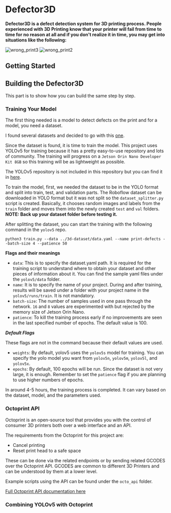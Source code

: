 # Defector3D
__Defector3D is a defect detection system for 3D printing process. People experienced with 3D Printing know that your printer will fail from time to time for no reason at all and if you don't realize it in time, you may get into situations like the following:__

![wrong_print3](https://github.com/musafurkanzenbilci/Defector3D/assets/123447782/f42c3eee-5f14-4d9f-ad19-ac724811177a)
![wrong_print2](https://github.com/musafurkanzenbilci/Defector3D/assets/123447782/f10ab483-60e8-4186-8441-04ec6bb862ce)

## Getting Started

## Building the Defector3D

This part is to show how you can build the same step by step.

### Training Your Model

The first thing needed is a model to detect defects on the print and for a model, you need a dataset.

I found several datasets and decided to go with this [one](https://universe.roboflow.com/biplob004-hdmnz/3d-printer-fail-detection/dataset/4).

Since the dataset is found, it is time to train the model. This project uses YOLOv5 for training because it has a pretty easy-to-use repository and lots of community. The training will progress on a `Jetson Orin Nano Developer Kit 8GB` so this training will be as lightweight as possible.

The YOLOv5 repository is not included in this repository but you can find it in [here](https://github.com/ultralytics/yolov5).

To train the model, first, we needed the dataset to be in the YOLO format and split into train, test, and validation parts. The Roboflow dataset can be downloaded in YOLO format but it was not split so the `dataset_splitter.py` script is created. Basically, it chooses random images and labels from the `train` folder and moves them into the newly created `test` and `val` folders. __NOTE: Back up your dataset folder before testing it.__

After splitting the dataset, you can start the training with the following command in the `yolov5` repo.

```python3
python3 train.py --data ../3d-dataset/data.yaml --name print-defects --batch-size 4 --patience 50
```

**Flags and their meanings**
- `data`: This is to specify the dataset.yaml path. It is required for the training script to understand where to obtain your dataset and other pieces of information about it. You can find the sample yaml files under the `yolov5/data` folder.
- `name`: It is to specify the name of your project. During and after training, results will be saved under a folder with your project name in the `yolov5/runs/train`. It is not mandatory.
- `batch-size`: The number of samples used in one pass through the network. `16` and `8` values are experimented with but rejected by the memory size of Jetson Orin Nano.
- `patience`: To kill the training process early if no improvements are seen in the last specified number of epochs. The default value is 100.

***Default Flags***

These flags are not in the command because their default values are used.
- `weights`: By default, yolov5 uses the `yolov5s` model for training. You can specify the yolo model you want from `yolov5n`, `yolov5m`, `yolov5l`, and `yolov5x`.
- `epochs`: By default, 100 epochs will be run. Since the dataset is not very large, it is enough. Remember to set the `patience` flag if you are planning to use higher numbers of epochs.

In around 4-5 hours, the training process is completed. It can vary based on the dataset, model, and the parameters used.

### Octoprint API

Octoprint is an open-source tool that provides you with the control of consumer 3D printers both over a web interface and an API.

The requirements from the Octoprint for this project are:
- Cancel printing
- Reset print head to a safe space

These can be done via the related endpoints or by sending related GCODES over the Octoprint API. GCODES are common to different 3D Printers and can be understood by them at a lower level.

Example scripts using the API can be found under the `octo_api` folder.

[Full Octoprint API documentation here](https://docs.octoprint.org/en/master/)


### Combining YOLOv5 with Octoprint
